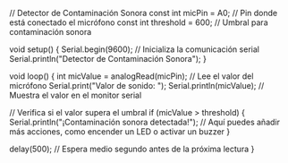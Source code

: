 // Detector de Contaminación Sonora
const int micPin = A0;  // Pin donde está conectado el micrófono
const int threshold = 600;  // Umbral para contaminación sonora

void setup() {
  Serial.begin(9600);  // Inicializa la comunicación serial
  Serial.println("Detector de Contaminación Sonora");
}

void loop() {
  int micValue = analogRead(micPin);  // Lee el valor del micrófono
  Serial.print("Valor de sonido: ");
  Serial.println(micValue);  // Muestra el valor en el monitor serial

  // Verifica si el valor supera el umbral
  if (micValue > threshold) {
    Serial.println("¡Contaminación sonora detectada!");
    // Aquí puedes añadir más acciones, como encender un LED o activar un buzzer
  }

  delay(500);  // Espera medio segundo antes de la próxima lectura
}
